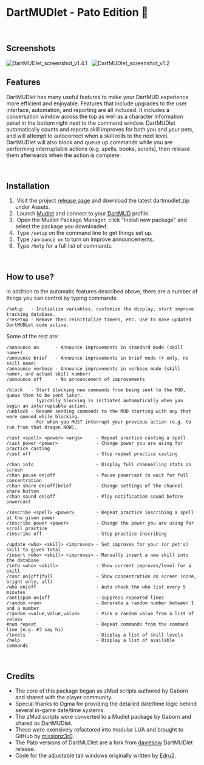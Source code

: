 # DartMUDlet  -  Pato Edition &#129414;

&nbsp;
## Screenshots
![DartMUDlet_screenshot_v1.4.1](https://github.com/user-attachments/assets/09d5b69f-57a1-4338-8055-5088e13c95e4)
&nbsp;
![DartMUDlet_screenshot_v1.2](https://github.com/user-attachments/assets/80b1c2f1-cd70-40f7-866a-aae7df62825b)
&nbsp;
## Features
DartMUDlet has many useful features to make your DartMUD experience more efficient and enjoyable. Features that include upgrades to the user interface, automation, and reporting are all included. It includes a conversation window across the top as well as a character information panel in the bottom right next to the command window. DartMUDlet automatically counts and reports skill improves for both you and your pets, and will attempt to autocorrect when a skill rolls to the next level. DartMUDlet will also block and queue up commands while you are performing interruptable actions (e.g. spells, books, scrolls), then release them afterwards when the action is complete.

&nbsp;
## Installation
1. &nbsp;Visit the project [release page](https://github.com/Pato-elf/dartmudlet/releases) and download the latest dartmudlet.zip under Assets.
2. &nbsp;Launch [Mudlet](https://www.mudlet.org/) and connect to your [DartMUD](http://dartmud.com) profile.
3. &nbsp;Open the Mudlet Package Manager, click "Install new package" and select the package you downloaded.
4. &nbsp;Type `/setup` on the command line to get things set up.
5. &nbsp;Type `/announce on` to turn on improve announcements.
6. &nbsp;Type `/help` for a full list of commands.

&nbsp;
## How to use?
In addition to the automatic features described above, there are a number of things you can control by typing commands:

```
/setup   - Initialize variables, customize the display, start improve tracking database.
/resetup - Remove then reinitialize timers, etc. Use to make updated DartMUDLet code active.
```
Some of the rest are:
```
/announce on      - Announce improvements in standard mode (skill name+)
/announce brief   - Announce improvements in brief mode (+ only, no skill name)
/announce verbose - Announce improvements in verbose mode (skill name+, and actual skill number)
/announce off     - No announcement of improvements
```
```
/block   - Start blocking new commands from being sent to the MUD, queue them to be sent later.
           Typically blocking is initiated automatically when you begin an interruptable action.
/unblock - Resume sending commands to the MUD starting with any that were queued while blocking.
           For when you MUST interrupt your previous action (e.g. to run from that dragon NOW).
```
```
/cast <spell> <power> <args>     - Repeat practice casting a spell
/cast power <power>              - Change power you are using for practice casting
/cast off                        - Stop repeat practice casting
```
```
/chan info                       - Display full channelling stats on screen
/chan pause on|off               - Pause powercast to wait for full concentration
/chan share on|off|brief         - Change settings of the channel share button
/chan sound on|off               - Play notification sound before powercast
```
```
/inscribe <spell> <power>        - Repeat practice inscribing a spell at the given power
/inscribe power <power>          - Change the power you are using for scroll practice
/inscribe off                    - Stop practice inscribing 
```
```
/update <who> <skill> <improves> - Set improves for your (or pet's) skill to given total
/insert <who> <skill> <improves> - Manually insert a new skill into the database
/info <who> <skill>              - Show current improves/level for a skill
/conc on|off|full                - Show concentration on screen (none, bright only, all)
/who on|off                      - Auto check the who list every 5 minutes
/antispam on|off                 - suppress repeated lines
/random <num>                    - Generate a random number between 1 and a number
/random <value,value,value>      - Pick a random value from a list of values
#num repeat                      - Repeat commands from the command line (e.g. #3 say hi)
/levels                          - Display a list of skill levels
/help                            - Display a list of available commands
```

&nbsp;
## Credits
- The core of this package began as zMud scripts authored by Gaborn and shared with the player community.
- Special thanks to Ogma for providing the detailed date/time logic behind several in-game date/time systems.
- The zMud scripts were converted to a Mudlet package by Gaborn and shared as DartMUDlet.
- These were exensively refactored into modular LUA and brought to GitHub by [missionz3r0](https://github.com/missionz3r0).
- The Pato versions of DartMUDlet are a fork from [daviesow](https://github.com/daviesow) DartMUDlet release.
- Code for the adjustable tab windows originally written by [Edru2](https://github.com/Edru2).
